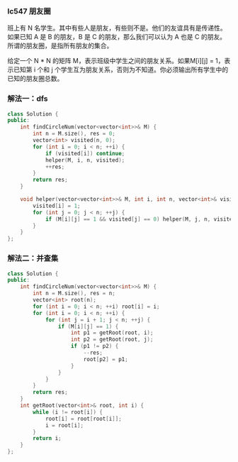 ### lc547 朋友圈

班上有 N 名学生。其中有些人是朋友，有些则不是。他们的友谊具有是传递性。如果已知 A 是 B 的朋友，B 是 C 的朋友，那么我们可以认为 A 也是 C 的朋友。所谓的朋友圈，是指所有朋友的集合。

给定一个 N * N 的矩阵 M，表示班级中学生之间的朋友关系。如果M\[i][j] = 1，表示已知第 i 个和 j 个学生互为朋友关系，否则为不知道。你必须输出所有学生中的已知的朋友圈总数。

### 解法一：dfs

```cpp
class Solution {
public:
    int findCircleNum(vector<vector<int>>& M) {
        int n = M.size(), res = 0;
        vector<int> visited(n, 0);
        for (int i = 0; i < n; ++i) {
            if (visited[i]) continue;
            helper(M, i, n, visited);
            ++res;
        }
        return res;
    }

    void helper(vector<vector<int>>& M, int i, int n, vector<int>& visited) {
        visited[i] = 1;
        for (int j = 0; j < n; ++j) {
            if (M[i][j] == 1 && visited[j] == 0) helper(M, j, n, visited);
        }
    }
};
```

### 解法二：并查集

```cpp
class Solution {
public:
    int findCircleNum(vector<vector<int>>& M) {
        int n = M.size(), res = n;
        vector<int> root(n);
        for (int i = 0; i < n; ++i) root[i] = i;
        for (int i = 0; i < n; ++i) {
            for (int j = i + 1; j < n; ++j) {
                if (M[i][j] == 1) {
                    int p1 = getRoot(root, i);
                    int p2 = getRoot(root, j);
                    if (p1 != p2) {
                        --res;
                        root[p2] = p1;
                    }
                }
            }   
        }
        return res;
    }
    int getRoot(vector<int>& root, int i) {
        while (i != root[i]) {
            root[i] = root[root[i]];
            i = root[i];
        }
        return i;
    }
};
```

